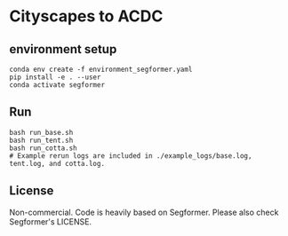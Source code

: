 # Cityscapes to ACDC
## environment setup
```
conda env create -f environment_segformer.yaml
pip install -e . --user
conda activate segformer
```
## Run
```
bash run_base.sh
bash run_tent.sh
bash run_cotta.sh
# Example rerun logs are included in ./example_logs/base.log, tent.log, and cotta.log.
```

## License
Non-commercial. Code is heavily based on Segformer. Please also check Segformer's LICENSE.

